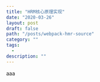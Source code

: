 ```yaml
---
title: "HRM核心原理实现"
date: "2020-03-26"
layout: post
draft: false
path: "/posts/webpack-hmr-source"
category: ""
tags:
  - 
description: ""
---
```


aaa